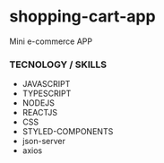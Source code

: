 # shopping-cart-app
Mini e-commerce APP

### TECNOLOGY / SKILLS
 - JAVASCRIPT
 - TYPESCRIPT
 - NODEJS
 - REACTJS
 - CSS
 - STYLED-COMPONENTS
 - json-server
 - axios


